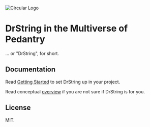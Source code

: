 ![Circular Logo](Documentation/Logo-Circular-Header.png)

# DrString in the Multiverse of Pedantry

… or "DrString", for short.

## Documentation

Read [Getting Started][] to set DrString up in your project.

Read conceptual [overview][] if you are not sure if DrString is for you.

[Getting Started]: Documentation/GettingStarted.md
[Overview]: Documentation/Overview.md

## License

MIT.
